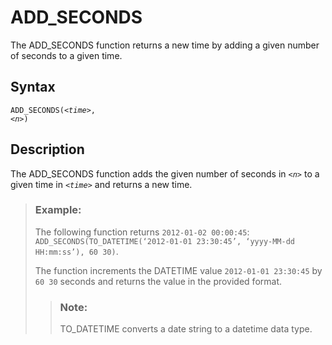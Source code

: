 <!-- loio07d92a2e8e7b4c128360f59ddee088ba -->

# ADD\_SECONDS

The ADD\_SECONDS function returns a new time by adding a given number of seconds to a given time.



<a name="loio07d92a2e8e7b4c128360f59ddee088ba__section_qhk_lmh_bpb"/>

## Syntax

<code>ADD_SECONDS(<i class="varname">&lt;time&gt;</i>, <i class="varname">&lt;n&gt;</i>)</code> 



<a name="loio07d92a2e8e7b4c128360f59ddee088ba__section_rhk_lmh_bpb"/>

## Description

The ADD\_SECONDS function adds the given number of seconds in <code><i class="varname">&lt;n&gt;</i></code> to a given time in <code><i class="varname">&lt;time&gt;</i></code> and returns a new time.



> ### Example:  
> The following function returns `2012-01-02 00:00:45`: `ADD_SECONDS(TO_DATETIME(‘2012-01-01 23:30:45’, ‘yyyy-MM-dd HH:mm:ss’), 60 30)`.
> 
> The function increments the DATETIME value `2012-01-01 23:30:45` by `60 30` seconds and returns the value in the provided format.
> 
> > ### Note:  
> > TO\_DATETIME converts a date string to a datetime data type.

